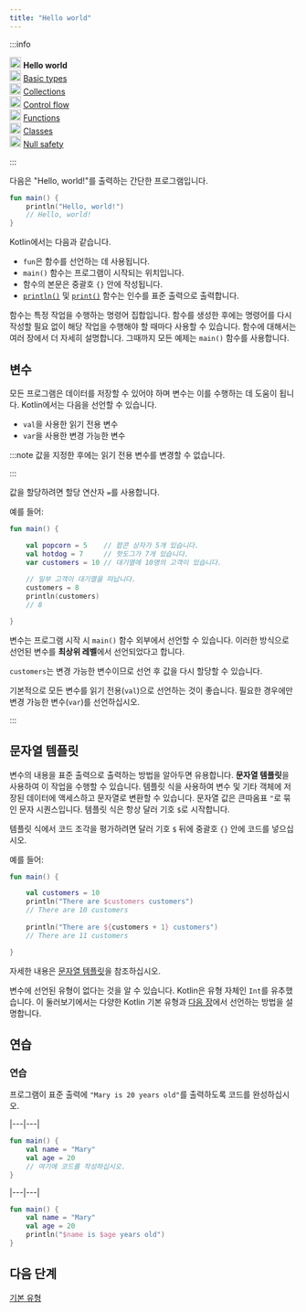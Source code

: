 ```yaml
---
title: "Hello world"
---
```

<no-index/>

:::info
<p>
   <img src="/img/icon-1.svg" width="20" alt="First step" /> <strong>Hello world</strong><br />
        <img src="/img/icon-2-todo.svg" width="20" alt="Second step" /> <a href="kotlin-tour-basic-types">Basic types</a><br />
        <img src="/img/icon-3-todo.svg" width="20" alt="Third step" /> <a href="kotlin-tour-collections">Collections</a><br />
        <img src="/img/icon-4-todo.svg" width="20" alt="Fourth step" /> <a href="kotlin-tour-control-flow">Control flow</a><br />
        <img src="/img/icon-5-todo.svg" width="20" alt="Fifth step" /> <a href="kotlin-tour-functions">Functions</a><br />
        <img src="/img/icon-6-todo.svg" width="20" alt="Sixth step" /> <a href="kotlin-tour-classes">Classes</a><br />
        <img src="/img/icon-7-todo.svg" width="20" alt="Final step" /> <a href="kotlin-tour-null-safety">Null safety</a>
</p>

:::

다음은 "Hello, world!"를 출력하는 간단한 프로그램입니다.

```kotlin
fun main() {
    println("Hello, world!")
    // Hello, world!
}
```

Kotlin에서는 다음과 같습니다.

* `fun`은 함수를 선언하는 데 사용됩니다.
* `main()` 함수는 프로그램이 시작되는 위치입니다.
* 함수의 본문은 중괄호 `{}` 안에 작성됩니다.
* [`println()`](https://kotlinlang.org/api/latest/jvm/stdlib/kotlin.io/println.html) 및 [`print()`](https://kotlinlang.org/api/latest/jvm/stdlib/kotlin.io/print.html) 함수는 인수를 표준 출력으로 출력합니다.

함수는 특정 작업을 수행하는 명령어 집합입니다. 함수를 생성한 후에는 명령어를 다시 작성할 필요 없이 해당 작업을 수행해야 할 때마다 사용할 수 있습니다. 함수에 대해서는 여러 장에서 더 자세히 설명합니다. 그때까지 모든 예제는 `main()` 함수를 사용합니다.

## 변수

모든 프로그램은 데이터를 저장할 수 있어야 하며 변수는 이를 수행하는 데 도움이 됩니다. Kotlin에서는 다음을 선언할 수 있습니다.

* `val`을 사용한 읽기 전용 변수
* `var`을 사용한 변경 가능한 변수

:::note
값을 지정한 후에는 읽기 전용 변수를 변경할 수 없습니다.

:::

값을 할당하려면 할당 연산자 `=`를 사용합니다.

예를 들어:

```kotlin
fun main() { 

    val popcorn = 5    // 팝콘 상자가 5개 있습니다.
    val hotdog = 7     // 핫도그가 7개 있습니다.
    var customers = 10 // 대기열에 10명의 고객이 있습니다.
    
    // 일부 고객이 대기열을 떠납니다.
    customers = 8
    println(customers)
    // 8

}
```

변수는 프로그램 시작 시 `main()` 함수 외부에서 선언할 수 있습니다. 이러한 방식으로 선언된 변수를 **최상위 레벨**에서 선언되었다고 합니다.

`customers`는 변경 가능한 변수이므로 선언 후 값을 다시 할당할 수 있습니다.

기본적으로 모든 변수를 읽기 전용(`val`)으로 선언하는 것이 좋습니다. 필요한 경우에만 변경 가능한 변수(`var`)를 선언하십시오.

:::

## 문자열 템플릿

변수의 내용을 표준 출력으로 출력하는 방법을 알아두면 유용합니다. **문자열 템플릿**을 사용하여 이 작업을 수행할 수 있습니다. 템플릿 식을 사용하여 변수 및 기타 객체에 저장된 데이터에 액세스하고 문자열로 변환할 수 있습니다. 문자열 값은 큰따옴표 `"`로 묶인 문자 시퀀스입니다. 템플릿 식은 항상 달러 기호 `$`로 시작합니다.

템플릿 식에서 코드 조각을 평가하려면 달러 기호 `$` 뒤에 중괄호 `{}` 안에 코드를 넣으십시오.

예를 들어:

```kotlin
fun main() { 

    val customers = 10
    println("There are $customers customers")
    // There are 10 customers
    
    println("There are ${customers + 1} customers")
    // There are 11 customers

}
```

자세한 내용은 [문자열 템플릿](strings#string-templates)을 참조하십시오.

변수에 선언된 유형이 없다는 것을 알 수 있습니다. Kotlin은 유형 자체인 `Int`를 유추했습니다. 이 둘러보기에서는 다양한 Kotlin 기본 유형과 [다음 장](kotlin-tour-basic-types)에서 선언하는 방법을 설명합니다.

## 연습

### 연습

프로그램이 표준 출력에 `"Mary is 20 years old"`를 출력하도록 코드를 완성하십시오.

|---|---|
```kotlin
fun main() {
    val name = "Mary"
    val age = 20
    // 여기에 코드를 작성하십시오.
}
```

|---|---|
```kotlin
fun main() {
    val name = "Mary"
    val age = 20
    println("$name is $age years old")
}
```

## 다음 단계

[기본 유형](kotlin-tour-basic-types)
```